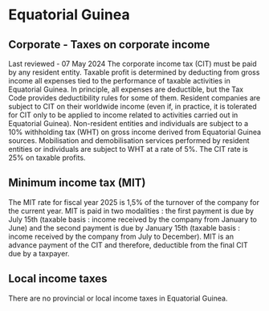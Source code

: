# Equatorial Guinea
## Corporate - Taxes on corporate income
Last reviewed - 07 May 2024
The corporate income tax (CIT) must be paid by any resident entity.
Taxable profit is determined by deducting from gross income all expenses tied to the performance of taxable activities in Equatorial Guinea. In principle, all expenses are deductible, but the Tax Code provides deductibility rules for some of them.
Resident companies are subject to CIT on their worldwide income (even if, in practice, it is tolerated for CIT only to be applied to income related to activities carried out in Equatorial Guinea). Non-resident entities and individuals are subject to a 10% withholding tax (WHT) on gross income derived from Equatorial Guinea sources. Mobilisation and demobilisation services performed by resident entities or individuals are subject to WHT at a rate of 5%. 
The CIT rate is 25% on taxable profits.
## Minimum income tax (MIT)
The MIT rate for fiscal year 2025 is 1,5% of the turnover of the company for the current year. MIT is paid in two modalities : the first payment is due by July 15th (taxable basis : income received by the company from January to June) and the second payment is due by January 15th (taxable basis : income received by the company from July to December).
MIT is an advance payment of the CIT and therefore, deductible from the final CIT due by a taxpayer.
## Local income taxes
There are no provincial or local income taxes in Equatorial Guinea.
